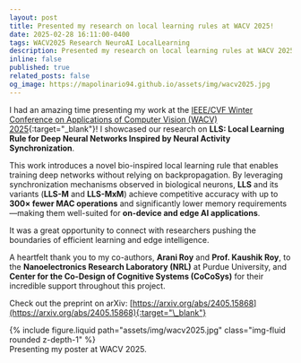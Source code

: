 ```yaml
---
layout: post
title: Presented my research on local learning rules at WACV 2025!
date: 2025-02-28 16:11:00-0400
tags: WACV2025 Research NeuroAI LocalLearning
description: Presented my research on local learning rules at WACV 2025!
inline: false
published: true
related_posts: false
og_image: https://mapolinario94.github.io/assets/img/wacv2025.jpg
---
```


I had an amazing time presenting my work at the [IEEE/CVF Winter Conference on Applications of Computer Vision (WACV) 2025](https://wacv2025.thecvf.com/){:target="\_blank"}! I showcased our research on **LLS: Local Learning Rule for Deep Neural Networks Inspired by Neural Activity Synchronization**.

This work introduces a novel bio-inspired local learning rule that enables training deep networks without relying on backpropagation. By leveraging synchronization mechanisms observed in biological neurons, **LLS** and its variants (**LLS-M** and **LLS-MxM**) achieve competitive accuracy with up to **300× fewer MAC operations** and significantly lower memory requirements—making them well-suited for **on-device and edge AI applications**.

It was a great opportunity to connect with researchers pushing the boundaries of efficient learning and edge intelligence.

A heartfelt thank you to my co-authors, **Arani Roy** and **Prof. Kaushik Roy**, to the **Nanoelectronics Research Laboratory (NRL)** at Purdue University, and **Center for the Co-Design of Cognitive Systems (CoCoSys)** for their incredible support throughout this project.

Check out the preprint on arXiv: [https://arxiv.org/abs/2405.15868](https://arxiv.org/abs/2405.15868){:target="\_blank"}


<div class="row mt-1">
    <div class="col">
        {% include figure.liquid path="assets/img/wacv2025.jpg" class="img-fluid rounded z-depth-1" %}
    </div>
</div>
<div class="caption">
    Presenting my poster at WACV 2025.
</div>